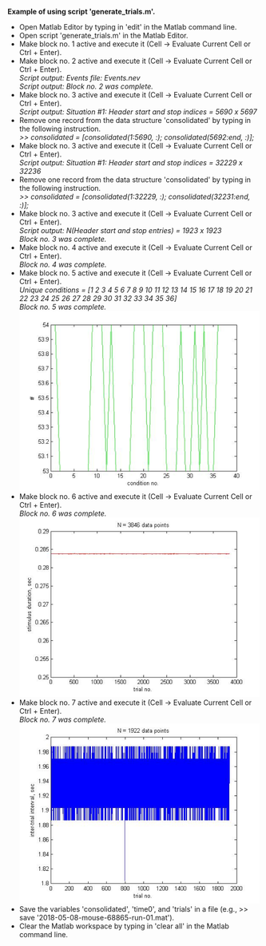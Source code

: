 <b>Example of using script 'generate_trials.m'.</b><p>
<ul>
<li>Open Matlab Editor by typing in 'edit' in the Matlab command line.</li>
<li>Open script 'generate_trials.m' in the Matlab Editor.</li>
<li>Make block no. 1 active and execute it (Cell -> Evaluate Current Cell or Ctrl + Enter).</li>
<li>Make block no. 2 active and execute it (Cell -> Evaluate Current Cell or Ctrl + Enter).<br>
<i>Script output: Events file: Events.nev</i><br>
<i>Script output: Block no. 2 was complete.</i></li>
<li>Make block no. 3 active and execute it (Cell -> Evaluate Current Cell or Ctrl + Enter).<br>
<i>Script output: Situation #1: Header start and stop indices = 5690 x 5697</i></li>
<li>Remove one record from the data structure 'consolidated' by typing in the following instruction.<br>
<i>>> consolidated = [consolidated(1:5690, :); consolidated(5692:end, :)];</i><br>
<li>Make block no. 3 active and execute it (Cell -> Evaluate Current Cell or Ctrl + Enter).<br>
<i>Script output: Situation #1: Header start and stop indices = 32229 x 32236</i></li>
<li>Remove one record from the data structure 'consolidated' by typing in the following instruction.<br>
<i>>> consolidated = [consolidated(1:32229, :); consolidated(32231:end, :)];</i></li>
<li>Make block no. 3 active and execute it (Cell -> Evaluate Current Cell or Ctrl + Enter).<br>
<i>Script output: N(Header start and stop entries) = 1923 x 1923</i><br>
<i>Block no. 3 was complete.</i></li>
<li>Make block no. 4 active and execute it (Cell -> Evaluate Current Cell or Ctrl + Enter).<br>
<i>Block no. 4 was complete.</i></li>
<li>Make block no. 5 active and execute it (Cell -> Evaluate Current Cell or Ctrl + Enter).<br>
<i>Unique conditions = [1   2   3   4   5   6   7   8   9  10  11  12  13  14  15  16  17  18  19  20  21  22  23  24  25  26  27  28  29  30  31  32  33  34  35  36]</i><br>
<i>Block no. 5 was complete.</i><br>
<img src='stimulus_conditions.jpg'></li>
<li>Make block no. 6 active and execute it (Cell -> Evaluate Current Cell or Ctrl + Enter).<br>
<i>Block no. 6 was complete.</i><br>
<img src='stimulus_duration.jpg'></li>
<li>Make block no. 7 active and execute it (Cell -> Evaluate Current Cell or Ctrl + Enter).<br>
<i>Block no. 7 was complete.</i><br>
<img src='inter_trial_intervals.jpg'></li>
<li>Save the variables 'consolidated', 'time0', and 'trials' in a file (e.g., >> save '2018-05-08-mouse-68865-run-01.mat').</li>
<li>Clear the Matlab workspace by typing in 'clear all' in the Matlab command line.</li>
</ul>